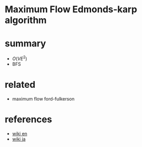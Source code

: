 # Maximum Flow Edmonds-karp algorithm


# summary
- $O(VE^2)$
- BFS


# related
- maximum flow ford-fulkerson


# references
- [wiki en](https://en.wikipedia.org/wiki/Edmonds%E2%80%93Karp_algorithm)
- [wiki ja](https://ja.wikipedia.org/wiki/%E3%82%A8%E3%83%89%E3%83%A2%E3%83%B3%E3%82%BA%E3%83%BB%E3%82%AB%E3%83%BC%E3%83%97%E3%81%AE%E3%82%A2%E3%83%AB%E3%82%B4%E3%83%AA%E3%82%BA%E3%83%A0)